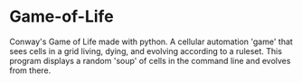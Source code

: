 # Game-of-Life
Conway's Game of Life made with python. A cellular automation 'game' that sees cells in a grid living, dying, and evolving according to a ruleset. This program displays a random 'soup' of cells in the command line and evolves from there.

